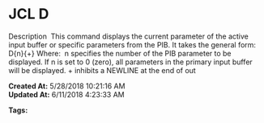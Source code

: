 # JCL D

Description  This command displays the current parameter of the active input buffer or specific parameters from the PIB. It takes the general form:  D{n}{+} Where:  n specifies the number of the PIB parameter to be displayed. If n is set to 0 (zero), all parameters in the primary input buffer will be displayed. + inhibits a NEWLINE at the end of out  

**Created At:** 5/28/2018 10:21:16 AM  
**Updated At:** 6/11/2018 4:23:33 AM  

**Tags:**
<badge text='display' vertical='middle' />
<badge text='jcl' vertical='middle' />
<badge text='buffer' vertical='middle' />
